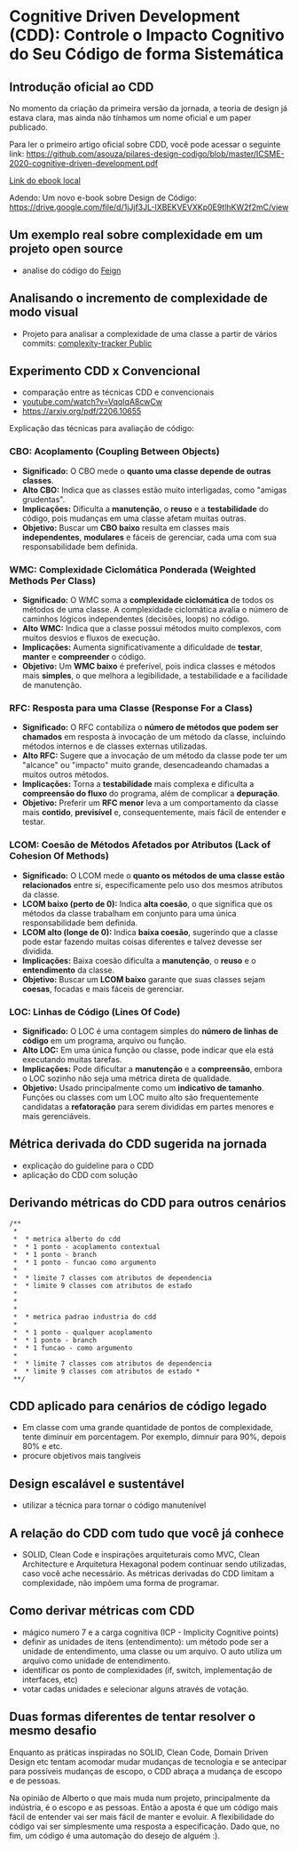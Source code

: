 # Cognitive Driven Development (CDD): Controle o Impacto Cognitivo do Seu Código de forma Sistemática

## Introdução oficial ao CDD
No momento da criação da primeira versão da jornada, a teoria de design já estava clara, mas ainda não tínhamos um nome oficial e um paper publicado. 

Para ler o primeiro artigo oficial sobre CDD, você pode acessar o seguinte link: https://github.com/asouza/pilares-design-codigo/blob/master/ICSME-2020-cognitive-driven-development.pdf

[Link do ebook local](https://github.com/my-study-area/estudo-dev-eficiente/blob/main/materiais/praticas-de-codigo-para-devs-eficientes.pdf)

Adendo: Um novo e-book sobre Design de Código: https://drive.google.com/file/d/1jJjf3JL-IXBEKVEVXKp0E9tlhKW2f2mC/view


## Um exemplo real sobre complexidade em um projeto open source
- analise do código do [Feign](https://github.com/OpenFeign/feign)

## Analisando o incremento de complexidade de modo visual
- Projeto para analisar a complexidade de uma classe a partir de vários commits: [complexity-tracker Public](https://github.com/asouza/complexity-tracker)

## Experimento CDD x Convencional
- comparação entre as técnicas CDD e convencionais
- [youtube.com/watch?v=VqqIqA8cwCw](youtube.com/watch?v=VqqIqA8cwCw)
- https://arxiv.org/pdf/2206.10655

Explicação das técnicas para avaliação de código:

### **CBO: Acoplamento (Coupling Between Objects)**
* **Significado:** O CBO mede o **quanto uma classe depende de outras classes**.
* **Alto CBO:** Indica que as classes estão muito interligadas, como "amigas grudentas".
* **Implicações:** Dificulta a **manutenção**, o **reuso** e a **testabilidade** do código, pois mudanças em uma classe afetam muitas outras.
* **Objetivo:** Buscar um **CBO baixo** resulta em classes mais **independentes**, **modulares** e fáceis de gerenciar, cada uma com sua responsabilidade bem definida.

### **WMC: Complexidade Ciclomática Ponderada (Weighted Methods Per Class)**
* **Significado:** O WMC soma a **complexidade ciclomática** de todos os métodos de uma classe. A complexidade ciclomática avalia o número de caminhos lógicos independentes (decisões, loops) no código.
* **Alto WMC:** Indica que a classe possui métodos muito complexos, com muitos desvios e fluxos de execução.
* **Implicações:** Aumenta significativamente a dificuldade de **testar**, **manter** e **compreender** o código.
* **Objetivo:** Um **WMC baixo** é preferível, pois indica classes e métodos mais **simples**, o que melhora a legibilidade, a testabilidade e a facilidade de manutenção.

### **RFC: Resposta para uma Classe (Response For a Class)**
* **Significado:** O RFC contabiliza o **número de métodos que podem ser chamados** em resposta à invocação de um método da classe, incluindo métodos internos e de classes externas utilizadas.
* **Alto RFC:** Sugere que a invocação de um método da classe pode ter um "alcance" ou "impacto" muito grande, desencadeando chamadas a muitos outros métodos.
* **Implicações:** Torna a **testabilidade** mais complexa e dificulta a **compreensão do fluxo** do programa, além de complicar a **depuração**.
* **Objetivo:** Preferir um **RFC menor** leva a um comportamento da classe mais **contido**, **previsível** e, consequentemente, mais fácil de entender e testar.

### **LCOM: Coesão de Métodos Afetados por Atributos (Lack of Cohesion Of Methods)**
* **Significado:** O LCOM mede o **quanto os métodos de uma classe estão relacionados** entre si, especificamente pelo uso dos mesmos atributos da classe.
* **LCOM baixo (perto de 0):** Indica **alta coesão**, o que significa que os métodos da classe trabalham em conjunto para uma única responsabilidade bem definida.
* **LCOM alto (longe de 0):** Indica **baixa coesão**, sugerindo que a classe pode estar fazendo muitas coisas diferentes e talvez devesse ser dividida.
* **Implicações:** Baixa coesão dificulta a **manutenção**, o **reuso** e o **entendimento** da classe.
* **Objetivo:** Buscar um **LCOM baixo** garante que suas classes sejam **coesas**, focadas e mais fáceis de gerenciar.

### **LOC: Linhas de Código (Lines Of Code)**
* **Significado:** O LOC é uma contagem simples do **número de linhas de código** em um programa, arquivo ou função.
* **Alto LOC:** Em uma única função ou classe, pode indicar que ela está executando muitas tarefas.
* **Implicações:** Pode dificultar a **manutenção** e a **compreensão**, embora o LOC sozinho não seja uma métrica direta de qualidade.
* **Objetivo:** Usado principalmente como um **indicativo de tamanho**. Funções ou classes com um LOC muito alto são frequentemente candidatas a **refatoração** para serem divididas em partes menores e mais gerenciáveis.



## Métrica derivada do CDD sugerida na jornada
- explicação do guideline para o CDD
- aplicação do CDD com solução

## Derivando métricas do CDD para outros cenários
```
/**
 *
 *  * metrica alberto do cdd
 *  * 1 ponto - acoplamento contextual
 *  * 1 ponto - branch
 *  * 1 ponto - funcao como argumento
 *
 *  * limite 7 classes com atributos de dependencia
 *  * limite 9 classes com atributos de estado
 *
 *
 *
 *  * metrica padrao industria do cdd
 *
 *  * 1 ponto - qualquer acoplamento
 *  * 1 ponto - branch
 *  * 1 funcao - como argumento
 *
 *  * limite 7 classes com atributos de dependencia
 *  * limite 9 classes com atributos de estado *
 **/
```

## CDD aplicado para cenários de código legado
- Em classe com uma grande quantidade de pontos de complexidade, tente diminuir em porcentagem. Por exemplo, dimnuir para 90%, depois 80% e etc.
- procure objetivos mais tangíveis

## Design escalável e sustentável
- utilizar a técnica para tornar o código manutenível

## A relação do CDD com tudo que você já conhece
- SOLID, Clean Code e inspirações arquiteturais como MVC, Clean Architecture e Arquitetura Hexagonal podem continuar sendo utilizadas, caso você ache necessário. As métricas derivadas do CDD limitam a complexidade, não impõem uma forma de programar. 

## Como derivar métricas com CDD
- mágico numero 7 e a carga cognitiva (ICP - Implicity Cognitive points)
- definir as unidades de itens (entendimento): um método pode ser a unidade de entendimento, uma classe ou um arquivo. O auto utiliza um arquivo como unidade de entendimento.
- identificar os ponto de complexidades (if, switch, implementação de interfaces, etc)
- votar cadas unidades e selecionar alguns através de votação.

## Duas formas diferentes de tentar resolver o mesmo desafio
Enquanto as práticas inspiradas no SOLID, Clean Code, Domain Driven Design etc tentam acomodar mudar mudanças de tecnologia e se antecipar para possíveis mudanças de escopo, o CDD abraça a mudança de escopo e de pessoas. 

Na opinião de Alberto o que mais muda num projeto, principalmente da indústria, é o escopo e as pessoas. Então a aposta é que um código mais fácil de entender vai ser mais fácil de manter e evoluir. A flexibilidade do código vai ser simplesmente uma resposta a especificação. Dado que, no fim, um código é uma automação do desejo de alguém :). 
